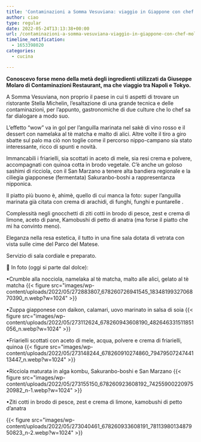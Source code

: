 ```yaml
---
title: 'Contaminazioni a Somma Vesuviana: viaggio in Giappone con chef Molaro'
author: ciao
type: regular
date: 2022-05-24T13:13:38+00:00
url: /contaminazioni-a-somma-vesuviana-viaggio-in-giappone-con-chef-molaro/
timeline_notification:
  - 1653398020
categories:
  - cucina

---
```

 

**Conoscevo forse meno della metà degli ingredienti utilizzati da Giuseppe Molaro di Contaminazioni Restaurant, ma che viaggio tra Napoli e Tokyo.**

A Somma Vesuviana, non proprio il paese in cui ti aspetti di trovare un ristorante Stella Michelin, l’esaltazione di una grande tecnica e delle contaminazioni, per l’appunto, gastronomiche di due culture che lo chef sa far dialogare a modo suo.

L’effetto “wow” va in gol per l’anguilla marinata nel sakè di vino rosso e il dessert con namelaka al tè matcha e malto di alici. Altre volte il tiro a giro sbatte sul palo ma ciò non toglie come il percorso nippo-campano sia stato interessante, ricco di spunti e novità.

Immancabili i friarielli, sia scottati in aceto di mele, sia resi crema e polvere, accompagnati con quinoa cotta in brodo vegetale. C’è anche un goloso sashimi di ricciola, con il San Marzano a tenere alta bandiera regionale e la ciliegia giapponese (fermentata) Sakuranbo-boshi a rappresentanza nipponica.&nbsp;

Il piatto più buono è, ahimè, quello di cui manca la foto: super l’anguilla marinata già citata con crema di arachidi, di funghi, funghi e puntarelle .

Complessità negli gnocchetti di ziti cotti in brodo di pesce, zest e crema di limone, aceto di pane, Kamobushi&nbsp;di petto di&nbsp;anatra (ma forse il piatto che mi ha convinto meno).

Eleganza nella resa estetica, il tutto in una fine sala dotata di vetrata con vista sulle cime del Parco del Matese.

Servizio di sala cordiale e preparato. 

📸 In foto (oggi si parte dal dolce):

•Crumble alla nocciola, namelaka al tè matcha, malto alle alici, gelato al tè matcha
{{< figure src="images/wp-content/uploads/2022/05/272883807_678260726941545_1834819932706870390_n.webp?w=1024" >}}
 

•Zuppa giapponese con daikon, calamari, uovo marinato in salsa di soia
{{< figure src="images/wp-content/uploads/2022/05/273112624_678260943608190_482646331511851056_n.webp?w=1024" >}}
 

  
•Friarielli scottati con aceto di mele, acqua, polvere e crema di friarielli, quinoa
{{< figure src="images/wp-content/uploads/2022/05/273148244_678260910274860_7947950724744113447_n.webp?w=1024" >}}
 

  
•Ricciola maturata in alga kombu, Sakuranbo-boshi e San Marzano
{{< figure src="images/wp-content/uploads/2022/05/273155150_678260923608192_7425590022097520982_n-1.webp?w=1024" >}}
 

  
•Ziti cotti in brodo di pesce, zest e crema di limone, kamobushi di petto d’anatra


{{< figure src="images/wp-content/uploads/2022/05/273040461_678260933608191_7811398013487950823_n-2.webp?w=1024" >}}
